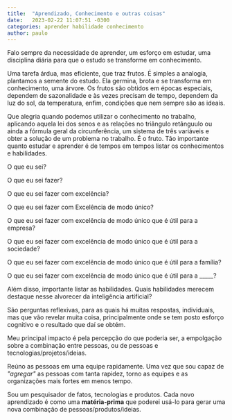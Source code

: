 ```yaml
---
title:  "Aprendizado, Conhecimento e outras coisas"
date:   2023-02-22 11:07:51 -0300
categories: aprender habilidade conhecimento
author: paulo
---
```

Falo sempre da necessidade de aprender, um esforço em estudar, uma disciplina diária para que o estudo se transforme em conhecimento.

Uma tarefa árdua, mas eficiente, que traz frutos. É simples a analogia, plantamos a semente do estudo. Ela germina, brota e se transforma em conhecimento, uma árvore. Os frutos são obtidos em épocas especiais, dependem de sazonalidade e às vezes precisam de tempo, dependem da luz do sol, da temperatura, enfim, condições que nem sempre são as ideais.

Que alegria quando podemos utilizar o conhecimento no trabalho, aplicando aquela lei dos senos e as relações no triângulo retânguulo ou ainda a fórmula geral da circunferência, um sistema de três variáveis e obter a solução de um problema no trabalho. É o fruto.
Tão importante quanto estudar e aprender é de tempos em tempos listar os conhecimentos e habilidades.

O que eu sei? 

O que eu sei fazer?

O que eu sei fazer com excelência?

O que eu sei fazer com Excelência de modo único?

O que eu sei fazer com excelência de modo único que é útil para a empresa?

O que eu sei fazer com excelência de modo único que é útil para a sociedade?

O que eu sei fazer com excelência de modo único que é útil para a família?

O que eu sei fazer com excelência de modo único que é útil para a _____?

Além disso, importante listar as habilidades. Quais habilidades merecem destaque nesse alvorecer da inteligência artificial?

São perguntas reflexivas, para as quais há muitas respostas, individuais, mas que vão revelar muita coisa, principalmente onde se tem posto esforço cognitivo e o resultado que daí se obtém.

Meu principal impacto é pela percepção do que poderia ser, a empolgação sobre a combinação entre pessoas, ou de pessoas e tecnologias/projetos/ideias.

Reúno as pessoas em uma equipe rapidamente. Uma vez que sou capaz de *"agregar"* as pessoas com tanta rapidez, torno as equipes e as organizações mais fortes em menos tempo.

Sou um pesquisador de fatos, tecnologias e produtos. Cada novo aprendizado é como uma **matéria-prima** que poderei usá-lo para gerar uma nova combinação de pessoas/produtos/ideias.